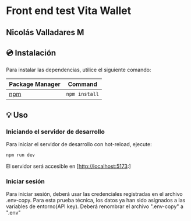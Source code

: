 # Front end test Vita Wallet
## Nicolás Valladares M


## 💿 Instalación

Para instalar las dependencias, utilice el siguiente comando:

| Package Manager                                            | Command        |
| ---------------------------------------------------------- | -------------- |
| [npm](https://docs.npmjs.com/cli/v10/commands/npm-install) | `npm install` |

## 💡 Uso

### Iniciando el servidor de desarrollo

Para iniciar el servidor de desarrollo con hot-reload, ejecute:

```bash
npm run dev
```
El servidor será accesible en [[http://localhost:5173](http://localhost:5173):]

### Iniciar sesión

Para iniciar sesión, deberá usar las credenciales registradas en el archivo .env-copy. Para esta prueba técnica, los datos ya han sido asignados a las variables de entorno(API key). Deberá renombrar el archivo ".env-copy" a ".env"
